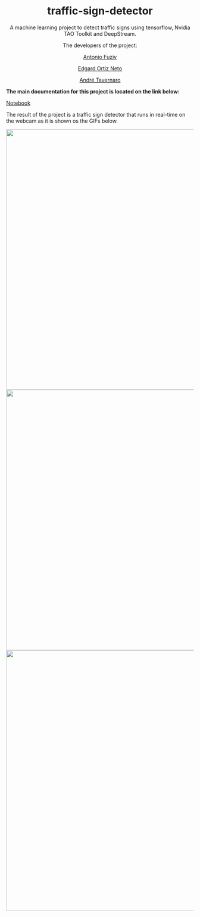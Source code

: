 <div align="center">
  <h1>traffic-sign-detector</h1>
  
  <p>A machine learning project to detect traffic signs using tensorflow, Nvidia TAO Toolkit and DeepStream.</p>
  
  <p>The developers of the project:</p>

  <a href="https://github.com/AntonioFuziy">Antonio Fuziy</a>

  <a href="https://github.com/Edortizneto">Edgard Ortiz Neto</a>

  <a href="https://github.com/roguetaver">André Tavernaro</a>
</div>

**The main documentation for this project is located on the link below:**

[Notebook](detector/transfer_learning.ipynb)

The result of the project is a traffic sign detector that runs in real-time on the webcam as it is shown os the GIFs below.

<div align="center">
    <img src="Videos/placaPARE.gif" width="700px"/>
    <img src="Videos/placa40.gif" width="700px"/>
    <img src="Videos/placa60.gif" width="700px"/>
</div>